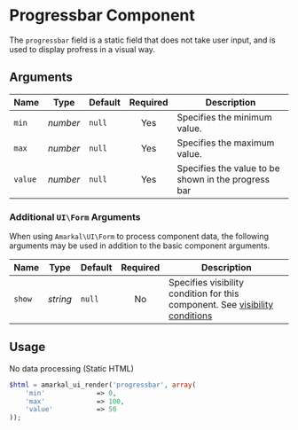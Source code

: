 # Progressbar Component

The `progressbar` field is a static field that does not take user input, and is used to display profress in a visual way.

## Arguments

Name | Type | Default | Required | Description
---|---|---|:---:|---
`min`|*number*|`null`|Yes|Specifies the minimum value.
`max`|*number*|`null`|Yes|Specifies the maximum value.
`value`|*number*|`null`|Yes|Specifies the value to be shown in the progress bar

### Additional `UI\Form` Arguments

When using `Amarkal\UI\Form` to process component data, the following arguments may be used in addition to the basic component arguments.

Name | Type | Default | Required | Description
---|---|---|:---:|---
`show`|*string*|`null`|No|Specifies visibility condition for this component. See [visibility conditions](../../#visibility-conditions)

## Usage

No data processing (Static HTML)

```php
$html = amarkal_ui_render('progressbar', array(
    'min'             => 0,
    'max'             => 100,
    'value'           => 50
));
```
